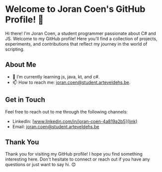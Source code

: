 ﻿# Welcome to Joran Coen's GitHub Profile! 👋

Hi there! I'm Joran Coen, a student programmer passionate about C# and JS. Welcome to my GitHub profile! Here you'll find a collection of projects, experiments, and contributions that reflect my journey in the world of scripting.

## About Me

- 🌱 I’m currently learning js, java, kt, and c#.
- 📫 How to reach me: joran.coen@student.arteveldehs.be.

## Get in Touch

Feel free to reach out to me through the following channels:

- LinkedIn: [www.linkedin.com/in/joran-coen-4a819a2b5](link)
- Email: [joran.coen@student.arteveldehs.be](mailto:jorancoen886@gmail.com)

## Thank You

Thank you for visiting my GitHub profile! I hope you find something interesting here. Don't hesitate to connect or reach out if you have any questions or just want to say hi. 😊
